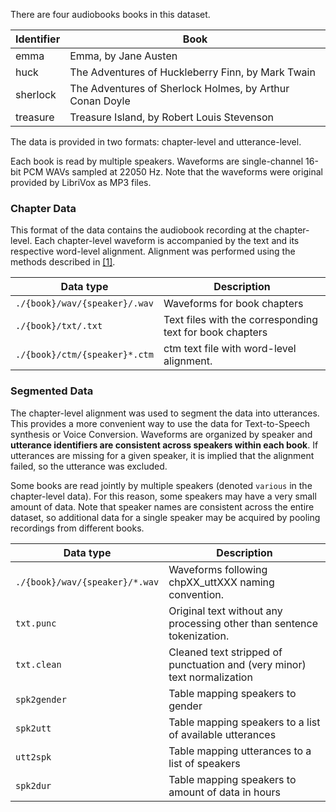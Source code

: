 There are four audiobooks books in this dataset.

| Identifier | Book                                                     |
| ---------- | -------------------------------------------------------- |
| emma       | Emma, by Jane Austen                                     |
| huck       | The Adventures of Huckleberry Finn, by Mark Twain        |
| sherlock   | The Adventures of Sherlock Holmes, by Arthur Conan Doyle |
| treasure   | Treasure Island, by Robert Louis Stevenson               |

The data is provided in two formats: chapter-level and utterance-level.

Each book is read by multiple speakers. Waveforms are single-channel 16-bit PCM WAVs sampled at 22050 Hz. Note that the waveforms were original provided by LibriVox as MP3 files.



### Chapter Data

This format of the data contains the audiobook recording at the chapter-level. Each chapter-level waveform is accompanied by the text and its respective word-level alignment. Alignment was performed using the methods described in [[1]](https://msamribeiro.github.io/parallel-corpus/#references).

| Data type                     | Description                                              |
| ----------------------------- | -------------------------------------------------------- |
| `./{book}/wav/{speaker}/.wav` | Waveforms for book chapters                              |
| `./{book}/txt/.txt`           | Text files with the corresponding text for book chapters |
| `./{book}/ctm/{speaker}*.ctm` | ctm text file with word-level alignment.                 |



### Segmented Data

The chapter-level alignment was used to segment the data into utterances. This provides a more convenient way to use the data for Text-to-Speech synthesis or Voice Conversion. Waveforms are organized by speaker and **utterance identifiers are consistent across speakers within each book**. If utterances are missing for a given speaker, it is implied that the alignment failed, so the utterance was excluded.

Some books are read jointly by multiple speakers (denoted `various` in the chapter-level data). For this reason, some speakers may have a very small amount of data. Note that speaker names are consistent across the entire dataset, so additional data for a single speaker may be acquired by pooling recordings from different books.



| Data type                      | Description                                                  |
| ------------------------------ | ------------------------------------------------------------ |
| `./{book}/wav/{speaker}/*.wav` | Waveforms following chpXX_uttXXX naming convention.          |
| `txt.punc`                     | Original text without any processing other than sentence tokenization. |
| `txt.clean`                    | Cleaned text stripped of punctuation and (very minor) text normalization |
| `spk2gender`                   | Table mapping speakers to gender                             |
| `spk2utt`                      | Table mapping speakers to a list of available utterances     |
| `utt2spk`                      | Table mapping utterances to a list of speakers               |
| `spk2dur`                      | Table mapping speakers to amount of data in hours            |



